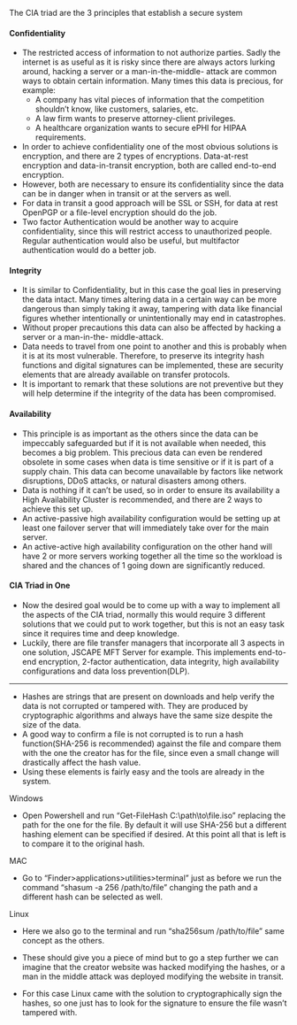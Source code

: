 The CIA triad are the 3 principles that establish a secure system

#### Confidentiality
* The restricted access of information to not authorize parties. Sadly the internet is as useful as it is risky since there are always actors lurking around, hacking a server or a man-in-the-middle- attack are common ways to obtain certain information. Many times this data is precious, for example:
  * A company has vital pieces of information that the competition shouldn’t know, like customers, salaries, etc.
  * A law firm wants to preserve attorney-client privileges.
  * A healthcare organization wants to secure ePHI for HIPAA requirements.
* In order to achieve confidentiality one of the most obvious solutions is encryption, and there are 2 types of encryptions. Data-at-rest encryption and data-in-transit encryption, both are called end-to-end encryption.
* However, both are necessary to ensure its confidentiality since the data can be in danger when in transit or at the servers as well. 
* For data in transit a good approach will be SSL or SSH, for data at rest OpenPGP or a file-level encryption should do the job. 
* Two factor Authentication would be another way to acquire confidentiality, since this will restrict access to unauthorized people. Regular authentication would also be useful, but multifactor authentication would do a better job.

#### Integrity
* It is similar to Confidentiality, but in this case the goal lies in preserving the data intact. Many times altering data in a certain way can be more dangerous than simply taking it away, tampering with data like financial figures whether intentionally or unintentionally may end in catastrophes. 
* Without proper precautions this data can also be affected by hacking a server or a man-in-the- middle-attack.
*  Data needs to travel from one point to another and this is probably when it is at its most vulnerable. Therefore, to preserve its integrity hash functions and digital signatures can be implemented, these are security elements that are already available on transfer protocols.
* It is important to remark that these solutions are not preventive but they will help determine if the integrity of the data has been compromised.

#### Availability
* This principle is as important as the others since the data can be impeccably safeguarded but if it is not available when needed, this becomes a big problem. This precious data can even be rendered obsolete in some cases when data is time sensitive or if it is part of a supply chain. 
This data can become unavailable by factors like network disruptions, DDoS attacks, or natural disasters among others.
* Data is nothing if it can’t be used, so in order to ensure its availability a High Availability Cluster is recommended, and there are 2 ways to achieve this set up.
* An active-passive high availability configuration would be setting up at least one failover server that will immediately take over for the main server.
* An active-active high availability configuration on the other hand will have 2 or more servers working together all the time so the workload is shared and the chances of 1 going down are significantly reduced.

#### CIA Triad in One
* Now the desired goal would be to come up with a way to implement all the aspects of the CIA triad, normally this would require 3 different solutions that we could put to work together, but this is not an easy task since it requires time and deep knowledge.
* Luckily, there are file transfer managers that incorporate all 3 aspects in one solution, JSCAPE MFT Server for example. This implements end-to-end encryption, 2-factor authentication, data integrity, high availability configurations and data loss prevention(DLP).
-----------------------------------------------
 * Hashes are strings that are present on downloads and help verify the data is not corrupted or tampered with. They are produced by cryptographic algorithms and always have the same size despite the size of the data.
* A good way to confirm a file is not corrupted is to run a hash function(SHA-256 is recommended) against the file and compare them with the one the creator has for the file, since even a small change will drastically affect the hash value.
* Using these elements is fairly easy and the tools are already in the system.

Windows
* Open Powershell and run “Get-FileHash C:\path\to\file.iso” replacing the path for the one for the file. By default it will use SHA-256 but a different hashing element can be specified if desired. At this point all that is left is to compare it to the original hash.

MAC
* Go to “Finder>applications>utilities>terminal” just as before we run the command “shasum -a 256 /path/to/file” changing the path and a different hash can be selected as well. 

Linux
* Here we also go to the terminal and run “sha256sum /path/to/file” same concept as the others.

* These should give you a piece of mind but to go a step further we can imagine that the creator website was hacked modifying the hashes, or a man in the middle attack was deployed modifying the website in transit.
* For this case Linux came with the solution to cryptographically sign the hashes, so one just has to look for the signature to ensure the file wasn’t tampered with.

